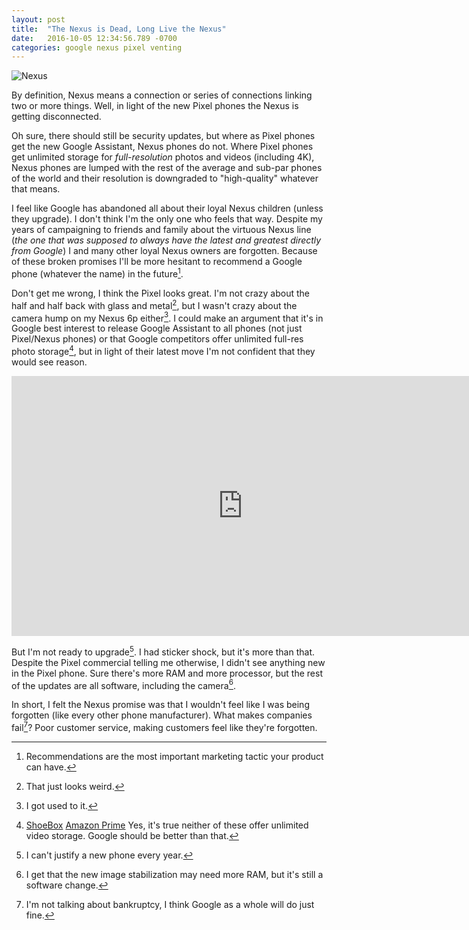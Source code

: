 ```yaml
---
layout: post
title:  "The Nexus is Dead, Long Live the Nexus"
date:   2016-10-05 12:34:56.789 -0700
categories: google nexus pixel venting
---
```

![Nexus]({{site.url}}/assets/nexus-def.png)

By definition, Nexus means a connection or series of connections linking two or more things. Well, in light of the new Pixel phones the Nexus is getting disconnected.

Oh sure, there should still be security updates, but where as Pixel phones get the new Google Assistant, Nexus phones do not. Where Pixel phones get unlimited storage for _full-resolution_ photos and videos (including 4K), Nexus phones are lumped with the rest of the average and sub-par phones of the world and their resolution is downgraded to "high-quality" whatever that means.
 
I feel like Google has abandoned all about their loyal Nexus children (unless they upgrade). I don't think I'm the only one who feels that way. Despite my years of campaigning to friends and family about the virtuous Nexus line (*the one that was supposed to always have the latest and greatest directly from Google*) I and many other loyal Nexus owners are forgotten. Because of these broken promises I'll be more hesitant to recommend a Google phone (whatever the name) in the future[^recommendations].

Don't get me wrong, I think the Pixel looks great. I'm not crazy about the half and half back with glass and metal[^weird], but I wasn't crazy about the camera hump on my Nexus 6p either[^6phump]. I could make an argument that it's in Google best interest to release Google Assistant to all phones (not just Pixel/Nexus phones) or that Google competitors offer unlimited full-res photo storage[^competitors], but in light of their latest move I'm not confident that they would see reason.

<iframe width="740" height="416" src="https://www.youtube.com/embed/Rykmwn0SMWU" frameborder="0" allowfullscreen></iframe>

But I'm not ready to upgrade[^upgrade]. I had sticker shock, but it's more than that. Despite the Pixel commercial telling me otherwise, I didn't see anything new in the Pixel phone. Sure there's more RAM and more processor, but the rest of the updates are all software, including the camera[^camera].

In short, I felt the Nexus promise was that I wouldn't feel like I was being forgotten (like every other phone manufacturer). What makes companies fail[^fail]? Poor customer service, making customers feel like they're forgotten.

[^recommendations]: Recommendations are the most important marketing tactic your product can have.
[^weird]: That just looks weird.
[^6phump]: I got used to it.
[^competitors]: [ShoeBox](https://shoeboxapp.com/) [Amazon Prime](https://www.amazon.com/clouddrive/primephotos) Yes, it's true neither of these offer unlimited video storage. Google should be better than that.
[^upgrade]: I can't justify a new phone every year.
[^camera]: I get that the new image stabilization may need more RAM, but it's still a software change.
[^fail]: I'm not talking about bankruptcy, I think Google as a whole will do just fine.